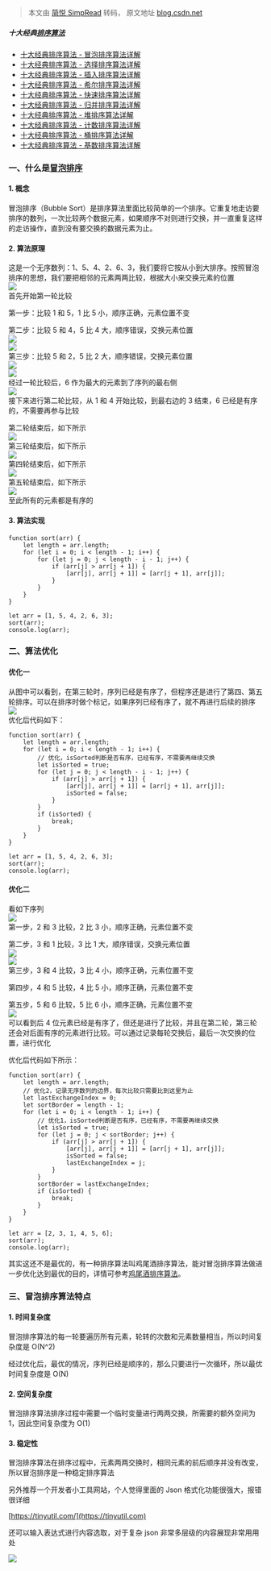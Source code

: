 > 本文由 [简悦 SimpRead](http://ksria.com/simpread/) 转码， 原文地址 [blog.csdn.net](https://blog.csdn.net/qq_35344198/article/details/106437639)

##### 十大经典[排序算法](https://so.csdn.net/so/search?q=%E6%8E%92%E5%BA%8F%E7%AE%97%E6%B3%95&spm=1001.2101.3001.7020)

*   [十大经典排序算法 - 冒泡排序算法详解](https://blog.csdn.net/qq_35344198/article/details/106437639)
*   [十大经典排序算法 - 选择排序算法详解](https://blog.csdn.net/qq_35344198/article/details/106471672)
*   [十大经典排序算法 - 插入排序算法详解](https://blog.csdn.net/qq_35344198/article/details/106546399)
*   [十大经典排序算法 - 希尔排序算法详解](https://blog.csdn.net/qq_35344198/article/details/106665126)
*   [十大经典排序算法 - 快速排序算法详解](https://blog.csdn.net/qq_35344198/article/details/106785849)
*   [十大经典排序算法 - 归并排序算法详解](https://blog.csdn.net/qq_35344198/article/details/106857042)
*   [十大经典排序算法 - 堆排序算法详解](https://blog.csdn.net/qq_35344198/article/details/107067432)
*   [十大经典排序算法 - 计数排序算法详解](https://blog.csdn.net/qq_35344198/article/details/107206269)
*   [十大经典排序算法 - 桶排序算法详解](https://blog.csdn.net/qq_35344198/article/details/107378626)
*   [十大经典排序算法 - 基数排序算法详解](https://blog.csdn.net/qq_35344198/article/details/107615053)

### 一、什么是[冒泡排序](https://so.csdn.net/so/search?q=%E5%86%92%E6%B3%A1%E6%8E%92%E5%BA%8F&spm=1001.2101.3001.7020)

#### 1. 概念

冒泡排序（Bubble Sort）是排序算法里面比较简单的一个排序。它重复地走访要排序的数列，一次比较两个数据元素，如果顺序不对则进行交换，并一直重复这样的走访操作，直到没有要交换的数据元素为止。

#### 2. 算法原理

这是一个无序数列：1、5、4、2、6、3，我们要将它按从小到大排序。按照冒泡排序的思想，我们要把相邻的元素两两比较，根据大小来交换元素的位置  
![](https://img-blog.csdnimg.cn/20200530100933632.png)  
首先开始第一轮比较

第一步：比较 1 和 5，1 比 5 小，顺序正确，元素位置不变

第二步：比较 5 和 4，5 比 4 大，顺序错误，交换元素位置  
![](https://img-blog.csdnimg.cn/20200530101008755.png)  
![](https://img-blog.csdnimg.cn/20200530101027250.png)  
第三步：比较 5 和 2，5 比 2 大，顺序错误，交换元素位置  
![](https://img-blog.csdnimg.cn/20200530101052123.png)  
![](https://img-blog.csdnimg.cn/20200530101110179.png)  
经过一轮比较后，6 作为最大的元素到了序列的最右侧  
![](https://img-blog.csdnimg.cn/20200530101131105.png)  
接下来进行第二轮比较，从 1 和 4 开始比较，到最右边的 3 结束，6 已经是有序的，不需要再参与比较

第二轮结束后，如下所示  
![](https://img-blog.csdnimg.cn/20200530101200757.png)  
第三轮结束后，如下所示  
![](https://img-blog.csdnimg.cn/20200530101224134.png)  
第四轮结束后，如下所示  
![](https://img-blog.csdnimg.cn/20200530101242479.png)  
第五轮结束后，如下所示  
![](https://img-blog.csdnimg.cn/20200530101259816.png)  
至此所有的元素都是有序的

#### 3. 算法实现

```
function sort(arr) {
    let length = arr.length;
    for (let i = 0; i < length - 1; i++) {
        for (let j = 0; j < length - i - 1; j++) {
            if (arr[j] > arr[j + 1]) {
                [arr[j], arr[j + 1]] = [arr[j + 1], arr[j]];
            }
        }
    }
}

let arr = [1, 5, 4, 2, 6, 3];
sort(arr);
console.log(arr);
```

### 二、算法优化

#### 优化一

从图中可以看到，在第三轮时，序列已经是有序了，但程序还是进行了第四、第五轮排序。可以在排序时做个标记，如果序列已经有序了，就不再进行后续的排序  
![](https://img-blog.csdnimg.cn/20200530101327550.png?x-oss-process=image/watermark,type_ZmFuZ3poZW5naGVpdGk,shadow_10,text_aHR0cHM6Ly9ibG9nLmNzZG4ubmV0L3FxXzM1MzQ0MTk4,size_16,color_FFFFFF,t_70)  
优化后代码如下：

```
function sort(arr) {
    let length = arr.length;
    for (let i = 0; i < length - 1; i++) {
        // 优化，isSorted判断是否有序，已经有序，不需要再继续交换
        let isSorted = true;
        for (let j = 0; j < length - i - 1; j++) {
            if (arr[j] > arr[j + 1]) {
                [arr[j], arr[j + 1]] = [arr[j + 1], arr[j]];
                isSorted = false;
            }
        }
        if (isSorted) {
            break;
        }
    }
}

let arr = [1, 5, 4, 2, 6, 3];
sort(arr);
console.log(arr);
```

#### 优化二

看如下序列  
![](https://img-blog.csdnimg.cn/20200807102943262.png)  
第一步，2 和 3 比较，2 比 3 小，顺序正确，元素位置不变

第二步，3 和 1 比较，3 比 1 大，顺序错误，交换元素位置  
![](https://img-blog.csdnimg.cn/20200530101414627.png)  
![](https://img-blog.csdnimg.cn/20200530101440163.png)  
第三步，3 和 4 比较，3 比 4 小，顺序正确，元素位置不变

第四步，4 和 5 比较，4 比 5 小，顺序正确，元素位置不变

第五步，5 和 6 比较，5 比 6 小，顺序正确，元素位置不变  
![](https://img-blog.csdnimg.cn/20200530101501124.png)  
可以看到后 4 位元素已经是有序了，但还是进行了比较，并且在第二轮，第三轮还会对后面有序的元素进行比较。可以通过记录每轮交换后，最后一次交换的位置，进行优化

优化后代码如下所示：

```
function sort(arr) {
    let length = arr.length;
    // 优化2，记录无序数列的边界，每次比较只需要比到这里为止
    let lastExchangeIndex = 0;
    let sortBorder = length - 1;
    for (let i = 0; i < length - 1; i++) {
        // 优化1，isSorted判断是否有序，已经有序，不需要再继续交换
        let isSorted = true;
        for (let j = 0; j < sortBorder; j++) {
            if (arr[j] > arr[j + 1]) {
                [arr[j], arr[j + 1]] = [arr[j + 1], arr[j]];
                isSorted = false;
                lastExchangeIndex = j;
            }
        }
        sortBorder = lastExchangeIndex;
        if (isSorted) {
            break;
        }
    }
}

let arr = [2, 3, 1, 4, 5, 6];
sort(arr);
console.log(arr);
```

其实这还不是最优的，有一种排序算法叫鸡尾酒排序算法，能对冒泡排序算法做进一步优化达到最优的目的，详情可参考[鸡尾酒排序算法](https://blog.csdn.net/qq_35344198/article/details/107856432)。

### 三、冒泡排序算法特点

#### 1. 时间复杂度

冒泡排序算法的每一轮要遍历所有元素，轮转的次数和元素数量相当，所以时间复杂度是 O(N^2)

经过优化后，最优的情况，序列已经是顺序的，那么只要进行一次循环，所以最优时间复杂度是 O(N)

#### 2. 空间复杂度

冒泡排序算法排序过程中需要一个临时变量进行两两交换，所需要的额外空间为 1，因此空间复杂度为 O(1)

#### 3. 稳定性

冒泡排序算法在排序过程中，元素两两交换时，相同元素的前后顺序并没有改变，所以冒泡排序是一种稳定排序算法

另外推荐一个开发者小工具网站，个人觉得里面的 Json 格式化功能很强大，报错很详细

[https://tinyutil.com/](https://tinyutil.com)

还可以输入表达式进行内容选取，对于复杂 json 非常多层级的内容展现非常用用处

![](https://img-blog.csdnimg.cn/20200716221534647.png?x-oss-process=image/watermark,type_ZmFuZ3poZW5naGVpdGk,shadow_10,text_aHR0cHM6Ly9ibG9nLmNzZG4ubmV0L3FxXzM1MzQ0MTk4,size_16,color_FFFFFF,t_70)